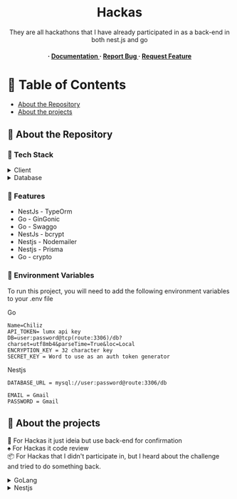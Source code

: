 <div align='center'>

<h1>Hackas</h1>
<p>They are all hackathons that I have already participated in as a back-end in both nest.js and go</p>

<h4> <span> · </span> <a href="https://github.com/Pizzy23/Hackatons/blob/master/README.md"> Documentation </a> <span> · </span> <a href="https://github.com/Pizzy23/Hackatons/issues"> Report Bug </a> <span> · </span> <a href="https://github.com/Pizzy23/Hackatons/issues"> Request Feature </a> </h4>

</div>

# :notebook_with_decorative_cover: Table of Contents

- [About the Repository](#star2-about-the-repository)
- [About the projects](#ghost-about-the-projects)

## :star2: About the Repository

### :space_invader: Tech Stack

<details> <summary>Client</summary> <ul>
<li>GoLang</li>
<li>Nest.js</li>
</ul> </details>
<details> <summary>Database</summary> <ul>
<li>Mysql</li>
</ul> </details>

### :dart: Features

- NestJs - TypeOrm
- Go - GinGonic
- Go - Swaggo
- NestJs - bcrypt
- Nestjs - Nodemailer
- Nestjs - Prisma
- Go - crypto

### :key: Environment Variables

To run this project, you will need to add the following environment variables to your .env file

Go

```env
Name=Chiliz
API_TOKEN= lumx api key
DB=user:password@tcp(route:3306)/db?charset=utf8mb4&parseTime=True&loc=Local
ENCRYPTION_KEY = 32 character key
SECRET_KEY = Word to use as an auth token generator
```

Nestjs

```env
DATABASE_URL = mysql://user:password@route:3306/db

EMAIL = Gmail
PASSWORD = Gmail
```

## :ghost: About the projects

:star2: For Hackas it just ideia but use back-end for confirmation <br>
:spades: For Hackas it code review <br>
:package: For Hackas that I didn't participate in, but I heard about the challenge and tried to do something back.

<details> <summary>GoLang</summary> <ul>
All the hacks I did with Go<br>

<details> <summary>:package: Synhelper</summary> <ul>

### Idea

Synhelper was a hacker in Europe whose I tried to take on the challenge of solving some problem, I tried to create an application that helped farmers see their plants and their plantation fields

### Work Tree

```
back-end-synhelper/
├── .vscode/
├── config/
│   └── router.go
├── docs/
├── internal/
│   ├── external/
│   │   ├── external.handler.go
│   │   ├── external.interface.go
│   │   └── external.service.go
│   ├── field/
│   │   ├── handler/
│   │   ├── interface/
│   │   ├── service/
│   │   └── storage/
├── repository/
├── util/
├── .env
├── .gitignore
├── go.mod
├── go.sum
├── main.go
└── todo

```

### How it was developed?

Well, I came up with this solution thinking that a simple monitoring system would be good in relation to how farmers and people in the fields are simple, so leaving everything centralized on the cell phone would be super simpler. However, I think the idea could be improved a lot.

</ul> </details>
<details> <summary>:spades: Lumx (4º Place)</summary> <ul>

### Idea

Our platform aims to revolutionize the concept of loyalty tokens by centralizing their management and providing transparent exchange mechanisms. Users can effortlessly convert their loyalty tokens into other forms, accompanied by clear explanations for each transaction, thereby fostering trust and transparency among merchants. Leveraging blockchain technology, we mitigate the risks associated with fraud and manipulation, ensuring the integrity of every transaction.

### Work Tree

```
back-end-Lumx/
├── .vscode/
├── cmd/
├── config/
├── db/
├── docs/
├── internal/
│   ├── mkt/
│   │   ├── handler/
│   │   │   └── mkt.handler.go
│   │   ├── interface/
│   │   │   └── mkt.interface.go
│   │   ├── service/
│   │   │   └── mkt.service.go
│   │   └── storage/
│   │       └── mkt.storage.go
│   ├── tokens/
│   │   ├── handler/
│   │   │   └── tokens.handler.go
│   │   ├── interface/
│   │   │   └── tokens.interface.go
│   │   ├── service/
│   │   │   └── tokens.service.go
│   │   └── storage/
│   │       └── tokens.storage.go
│   ├── user/
│   │   ├── handler/
│   │   │   └── user.handler.go
│   │   ├── interface/
│   │   │   └── user.interface.go
│   │   ├── service/
│   │   │   └── user.service.go
│   │   └── storage/
│   │       └── user.storage.go
├── middleware/
├── package/
├── util/
├── .env
├── .env.exemple
├── .gitignore
├── fanify.exe
├── go.mod
├── go.sum
├── go.work
├── go.work.sum
├── logfile.txt
├── main.go
└── Readme.md

```

### How it was developed?

We started with a simple idea of ​​a token that would be centralized where the user would have the token inside, talking to the mentors we arrived at a result where we would have our own currency, and it could be mined and exchanged for other loyalty tokens that we would have.

</ul> </details>
<details> <summary>:star2: Ran</summary> <ul>

### Idea

Transform pdfs into images, to help the national archive digitize files in poor condition

### Work Tree

```
back-end-han/
├── cmd/
├── config/
├── db/
├── docs/
├── internal/
│   ├── comunity/
│   │   ├── handler/
│   │   │   └── comunity.handler.go
│   │   ├── interface/
│   │   │   └── comu.interface.go
│   │   ├── service/
│   │   │   └── comunity.service.go
│   │   └── storage/
│   │       └── comunity.storage.go
│   ├── match/
│   │   ├── handler/
│   │   │   └── match.handler.go
│   │   ├── service/
│   │   │   └── match.service.go
│   │   └── storage/
│   │       └── match.storage.go
│   ├── rank/
│   │   ├── handler/
│   │   │   └── rank.handler.go
│   │   ├── interface/
│   │   │   └── rank.interface.go
│   │   ├── service/
│   │   │   └── rank.service.go
│   │   └── storage/
│   │       └── rank.storage.go
│   ├── search/
│   │   ├── handler/
│   │   │   └── search.handler.go
│   │   ├── interface/
│   │   │   └── search.interface.go
│   │   ├── service/
│   │   │   └── search.service.go
│   │   └── storage/
│   │       └── search.storage.go
├── middleware/
├── output/
├── pdftoimage/
├── uploads/
├── util/
├── __debug_bin1838066211.exe
├── .dockerfile
├── .env
├── .gitignore
├── go.mod
├── go.sum
├── logfile.txt
└── main.go

```

### How it was developed?

I ended up taking an approach with go and node, to be able to work with pdfs, I didn't find anything in go to facilitate manipulating pdfs, but everything went fine using line commands

```
  cmd := exec.Command("node", "index.js")
```

</ul> </details>
<details> <summary>:spades: Translate</summary> <ul>

### Idea

This did not contain the idea, it was just asked to program a pre-defined business

### Work Tree

```
hacka-translate/
├── .vscode/
├── api/
│   ├── login/
│   │   ├── login.controller.go
│   │   ├── login.repository.go
│   │   └── login.service.go
│   └── user/
│       ├── user.controller.go
│       ├── user.repository.go
│       └── user.service.go
├── model/
│   ├── connectDatabase.go
│   ├── login.model.go
│   └── user.model.go
├── module/
├── util/
├── .env
├── go.mod
├── go.sum
└── main.go

```

### How it was developed?

This did not contain the idea, it was just asked to program a pre-defined business but it's my first hack using go and the file architecture was horrible, I would change everything about this project.

</ul> </details>
<details> <summary>:spades: Chiliz (1º Place)</summary> <ul>
https://br.cointelegraph.com/news/crypto-news-chiliz-announces-hackathon-winners-bnb-chain-with-updates-rwa-tokens-and-other-news

### Idea

Our platform aims to revolutionize the concept of loyalty tokens by centralizing their management and providing transparent exchange mechanisms. Users can effortlessly convert their loyalty tokens into other forms, accompanied by clear explanations for each transaction, thereby fostering trust and transparency among merchants. Leveraging blockchain technology, we mitigate the risks associated with fraud and manipulation, ensuring the integrity of every transaction.

### Work Tree

```
back-end-Lumx/
├── .vscode/
├── cmd/
├── config/
├── db/
├── docs/
├── internal/
│   ├── tokens/
│   │   ├── handler/
│   │   │   └── tokens.handler.go
│   │   ├── interface/
│   │   │   └── tokens.interface.go
│   │   ├── service/
│   │   │   └── tokens.service.go
│   │   └── storage/
│   │       └── tokens.storage.go
│   ├── user/
│   │   ├── handler/
│   │   │   └── user.handler.go
│   │   ├── interface/
│   │   │   └── user.interface.go
│   │   ├── service/
│   │   │   └── user.service.go
│   │   └── storage/
│   │       └── user.storage.go
├── middleware/
├── package/
├── util/
├── .env
├── .env.exemple
├── .gitignore
├── fanify.exe
├── go.mod
├── go.sum
├── go.work
├── go.work.sum
├── logfile.txt
├── main.go
└── Readme.md

```

### How it was developed?

It follows almost the same idea as the lumx hack, after all we did the same work in both hacks.

</ul> </details>

</ul> </details>
<details> <summary>Nestjs</summary> <ul>
All the hacks I did with Nestjs

<details> <summary>:star2: Amazon-i-want</summary> <ul>

### Idea

### Work Tree

```

```

### How it was developed?

</ul> </details>

<details> <summary>:spades: Doc-Process</summary> <ul>

### Idea

### Work Tree

```

```

### How it was developed?

</ul> </details>
<details> <summary>:spades: Hackathon Amazonas</summary> <ul>

### Idea

### Work Tree

```

```

### How it was developed?

</ul> </details>
<details> <summary>:spades:Hackathon Correios (2º Place)</summary> <ul>

https://blog.correios.com.br/2023/08/04/correios-digital-inovacao-logistica-e-hackathon-na-campus-party-brasil-2023/#:~:text=Hackathon%20Correios&text=A%20equipe%20Cerrado%20Geeks%20ficou,incentivo%20de%20R%24%202%20mil.

### Idea

### Work Tree

```

```

### How it was developed?

</ul> </details>
<details> <summary>:star2: Crea (2º Place)</summary> <ul>
https://www.creasp.org.br/noticias/conheca-os-vencedores-do-1o-hackathon-do-crea-sp/

### Idea

### Work Tree

```

```

### How it was developed?

</ul> </details>
<details> <summary>:star2: Hackathon Ideiagov (3º Place)</summary> <ul>

### Idea

### Work Tree

```

```

### How it was developed?

</ul> </details>
<details> <summary>:star2: Amazonas-SerPro</summary> <ul>

### Idea

### Work Tree

```

```

### How it was developed?

</ul> </details>
<details> <summary>:star2: Olx</summary> <ul>

### Idea

### Work Tree

```

```

### How it was developed?

</ul> </details>
<details> <summary>:star2: Cra</summary> <ul>

### Idea

### Work Tree

```

```

### How it was developed?

</ul> </details>
<details> <summary>:star2: oftalmo (1º Place)</summary> <ul>

### Idea

### Work Tree

```

```

### How it was developed?

</ul> </details>
<details> <summary>:spades: pix-hackathon-citi (3º Place)</summary> <ul>

### Idea

### Work Tree

```

```

### How it was developed?

</ul> </details>
<details> <summary>:spades: Questrade (1º Place)</summary> <ul>
https://medium.com/@bellujrb/my-experience-at-the-questrade-hackathon-54e13ad00794
the links that show the result were removed from the air, however they contain my friend's post on a website, where he tells a little about his experience

### Idea

### Work Tree

```

```

### How it was developed?

</ul> </details>

</ul> </details>
